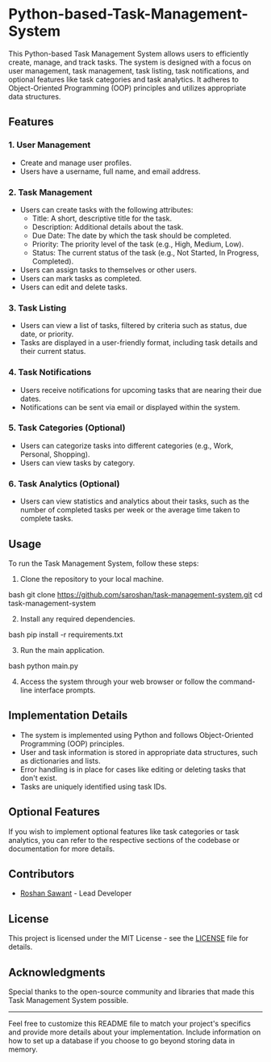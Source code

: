 # Python-based-Task-Management-System


This Python-based Task Management System allows users to efficiently create, manage, and track tasks. The system is designed with a focus on user management, task management, task listing, task notifications, and optional features like task categories and task analytics. It adheres to Object-Oriented Programming (OOP) principles and utilizes appropriate data structures.

## Features

### 1. User Management

- Create and manage user profiles.
- Users have a username, full name, and email address.

### 2. Task Management

- Users can create tasks with the following attributes:
  - Title: A short, descriptive title for the task.
  - Description: Additional details about the task.
  - Due Date: The date by which the task should be completed.
  - Priority: The priority level of the task (e.g., High, Medium, Low).
  - Status: The current status of the task (e.g., Not Started, In Progress, Completed).
- Users can assign tasks to themselves or other users.
- Users can mark tasks as completed.
- Users can edit and delete tasks.

### 3. Task Listing

- Users can view a list of tasks, filtered by criteria such as status, due date, or priority.
- Tasks are displayed in a user-friendly format, including task details and their current status.

### 4. Task Notifications

- Users receive notifications for upcoming tasks that are nearing their due dates.
- Notifications can be sent via email or displayed within the system.

### 5. Task Categories (Optional)

- Users can categorize tasks into different categories (e.g., Work, Personal, Shopping).
- Users can view tasks by category.

### 6. Task Analytics (Optional)

- Users can view statistics and analytics about their tasks, such as the number of completed tasks per week or the average time taken to complete tasks.

## Usage

To run the Task Management System, follow these steps:

1. Clone the repository to your local machine.

bash
git clone https://github.com/saroshan/task-management-system.git
cd task-management-system


2. Install any required dependencies.

bash
pip install -r requirements.txt


3. Run the main application.

bash
python main.py


4. Access the system through your web browser or follow the command-line interface prompts.

## Implementation Details

- The system is implemented using Python and follows Object-Oriented Programming (OOP) principles.
- User and task information is stored in appropriate data structures, such as dictionaries and lists.
- Error handling is in place for cases like editing or deleting tasks that don't exist.
- Tasks are uniquely identified using task IDs.

## Optional Features

If you wish to implement optional features like task categories or task analytics, you can refer to the respective sections of the codebase or documentation for more details.

## Contributors

- [Roshan Sawant](https://github.com/saroshan) - Lead Developer

## License

This project is licensed under the MIT License - see the [LICENSE](LICENSE) file for details.

## Acknowledgments

Special thanks to the open-source community and libraries that made this Task Management System possible.

---

Feel free to customize this README file to match your project's specifics and provide more details about your implementation. Include information on how to set up a database if you choose to go beyond storing data in memory.

